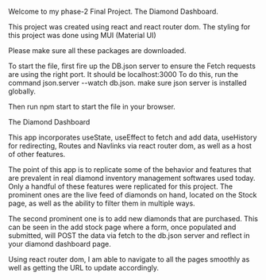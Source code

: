Welcome to my phase-2 Final Project. The Diamond Dashboard.

This project was created using react and react router dom.
The styling for this project was done using MUI (Material UI)

Please make sure all these packages are downloaded. 

To start the file, first fire up the DB.json server to ensure the Fetch requests are 
using the right port. It should be localhost:3000
To do this, run the command json.server --watch db.json.
make sure json server is installed globally.

Then run npm start to start the file in your browser. 

The Diamond Dashboard

This app incorporates useState, useEffect to fetch and add data, useHistory for redirecting, Routes and Navlinks via react router dom, as well as a host of other features. 

The point of this app is to replicate some of the behavior and features that are prevalent in real diamond inventory
management softwares used today. Only a handful of these features were replicated for this project. 
The prominent ones are the live feed of diamonds on hand, located on the Stock page, as well as the ability to filter them in multiple ways.

The second prominent one is to add new diamonds that are purchased. This can be seen in the add stock page where a form, once populated and submitted, will POST the data via fetch to the db.json server and reflect in your diamond dashboard page. 

Using react router dom, I am able to navigate to all the pages smoothly as well as getting the URL to update accordingly. 
